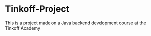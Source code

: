 # Tinkoff-Project
This is a project made on a Java backend development course at the Tinkoff Academy
